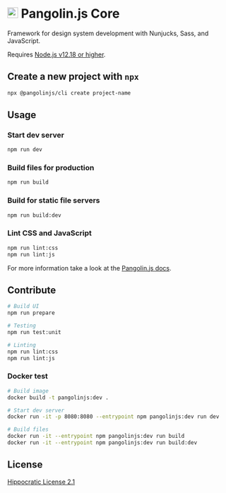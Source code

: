 # <img alt="" src="https://cdn.jsdelivr.net/gh/pangolinjs/brand@main/icon/icon.svg" width="24"> Pangolin.js Core

Framework for design system development with Nunjucks, Sass, and JavaScript.

Requires [Node.js v12.18 or higher](https://nodejs.org).

## Create a new project with `npx`

```bash
npx @pangolinjs/cli create project-name
```

## Usage

### Start dev server

```bash
npm run dev
```

### Build files for production

```bash
npm run build
```

### Build for static file servers

```bash
npm run build:dev
```

### Lint CSS and JavaScript

```bash
npm run lint:css
npm run lint:js
```

For more information take a look at the [Pangolin.js docs](https://pangolinjs.org).

## Contribute

```bash
# Build UI
npm run prepare

# Testing
npm run test:unit

# Linting
npm run lint:css
npm run lint:js
```

### Docker test

```bash
# Build image
docker build -t pangolinjs:dev .

# Start dev server
docker run -it -p 8080:8080 --entrypoint npm pangolinjs:dev run dev

# Build files
docker run -it --entrypoint npm pangolinjs:dev run build
docker run -it --entrypoint npm pangolinjs:dev run build:dev
```

## License

[Hippocratic License 2.1](https://firstdonoharm.dev)
